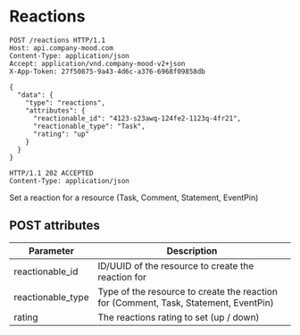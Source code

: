 
# Reactions

```http
POST /reactions HTTP/1.1
Host: api.company-mood.com
Content-Type: application/json
Accept: application/vnd.company-mood-v2+json
X-App-Token: 27f50875-9a43-4d6c-a376-6968f09858db

{
  "data": {
    "type": "reactions",
    "attributes": {
      "reactionable_id": "4123-s23awq-124fe2-1123q-4fr21",
      "reactionable_type": "Task",
      "rating": "up"
    }
  }
}
```

```http
HTTP/1.1 202 ACCEPTED
Content-Type: application/json
```

Set a reaction for a resource (Task, Comment, Statement, EventPin)


## POST attributes

Parameter         | Description
------------------|------------
reactionable_id   | ID/UUID of the resource to create the reaction for
reactionable_type | Type of the resource to create the reaction for (Comment, Task, Statement, EventPin)
rating            | The reactions rating to set (up / down)
